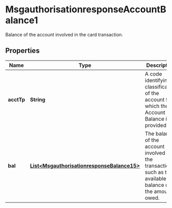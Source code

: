 

# MsgauthorisationresponseAccountBalance1

Balance of the account involved in the card transaction.

## Properties

| Name | Type | Description | Notes |
|------------ | ------------- | ------------- | -------------|
|**acctTp** | **String** | A code identifying a classification of the account for which the Account Balance is provided. |  [optional] |
|**bal** | [**List&lt;MsgauthorisationresponseBalance15&gt;**](MsgauthorisationresponseBalance15.md) | The balance of the account involved in the transaction, such as the available balance or the amount owed. |  [optional] |




